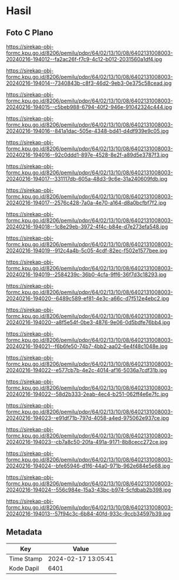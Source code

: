 # Hasil

## Foto C Plano

https://sirekap-obj-formc.kpu.go.id/8206/pemilu/pdpr/64/02/13/10/08/6402131008003-20240216-194012--fa2ac26f-f7c9-4c12-b012-2031560a1df4.jpg

https://sirekap-obj-formc.kpu.go.id/8206/pemilu/pdpr/64/02/13/10/08/6402131008003-20240216-194014--7340843b-c8f3-46d2-9eb3-0e375c58cead.jpg

https://sirekap-obj-formc.kpu.go.id/8206/pemilu/pdpr/64/02/13/10/08/6402131008003-20240216-194015--c5beb988-6794-40f2-946e-91042324c444.jpg

https://sirekap-obj-formc.kpu.go.id/8206/pemilu/pdpr/64/02/13/10/08/6402131008003-20240216-194016--841a1dac-505e-4348-bd41-d4df939e9c05.jpg

https://sirekap-obj-formc.kpu.go.id/8206/pemilu/pdpr/64/02/13/10/08/6402131008003-20240216-194016--92c0ddd1-897e-4528-8e2f-a89d5e3787f3.jpg

https://sirekap-obj-formc.kpu.go.id/8206/pemilu/pdpr/64/02/13/10/08/6402131008003-20240216-194017--331117db-605a-48d3-9c6e-31a240609fdb.jpg

https://sirekap-obj-formc.kpu.go.id/8206/pemilu/pdpr/64/02/13/10/08/6402131008003-20240216-194017--2576c428-7a0a-4e70-a164-d8a0bcfbf7f2.jpg

https://sirekap-obj-formc.kpu.go.id/8206/pemilu/pdpr/64/02/13/10/08/6402131008003-20240216-194018--1c8e29eb-3972-4f4c-b84e-d7e273efa548.jpg

https://sirekap-obj-formc.kpu.go.id/8206/pemilu/pdpr/64/02/13/10/08/6402131008003-20240216-194019--912c4a4b-5c05-4cdf-82ec-f502e1577bee.jpg

https://sirekap-obj-formc.kpu.go.id/8206/pemilu/pdpr/64/02/13/10/08/6402131008003-20240216-194019--2584239c-36b0-4cfa-9ff6-36f7d3c18293.jpg

https://sirekap-obj-formc.kpu.go.id/8206/pemilu/pdpr/64/02/13/10/08/6402131008003-20240216-194020--6489c589-ef81-4e3c-a66c-d7f512e4ebc2.jpg

https://sirekap-obj-formc.kpu.go.id/8206/pemilu/pdpr/64/02/13/10/08/6402131008003-20240216-194020--a8f5e54f-0be3-4876-9e06-0d5bdfe76bb4.jpg

https://sirekap-obj-formc.kpu.go.id/8206/pemilu/pdpr/64/02/13/10/08/6402131008003-20240216-194021--f6b6fe50-74b7-4bb2-aa02-6e4f48c1048e.jpg

https://sirekap-obj-formc.kpu.go.id/8206/pemilu/pdpr/64/02/13/10/08/6402131008003-20240216-194022--e577cb7b-4e2c-4014-af16-5036a7cdf31b.jpg

https://sirekap-obj-formc.kpu.go.id/8206/pemilu/pdpr/64/02/13/10/08/6402131008003-20240216-194022--58d2b333-2eab-4ec4-b251-062ff4e6e7fc.jpg

https://sirekap-obj-formc.kpu.go.id/8206/pemilu/pdpr/64/02/13/10/08/6402131008003-20240216-194023--e91df71b-797d-4058-a4ed-975062e937ce.jpg

https://sirekap-obj-formc.kpu.go.id/8206/pemilu/pdpr/64/02/13/10/08/6402131008003-20240216-194023--cb7a8c50-20fa-491a-9171-8b8cecc272ce.jpg

https://sirekap-obj-formc.kpu.go.id/8206/pemilu/pdpr/64/02/13/10/08/6402131008003-20240216-194024--bfe65946-d1f6-44a0-971b-962e684e5e68.jpg

https://sirekap-obj-formc.kpu.go.id/8206/pemilu/pdpr/64/02/13/10/08/6402131008003-20240216-194024--556c984e-15a3-43bc-b974-5cfdbab2b398.jpg

https://sirekap-obj-formc.kpu.go.id/8206/pemilu/pdpr/64/02/13/10/08/6402131008003-20240216-194013--57f94c3c-6b84-40fd-933c-9ccb34597b39.jpg


## Metadata

| Key        | Value               |
| ---------- | ------------------- |
| Time Stamp | 2024-02-17 13:05:41 |
| Kode Dapil | 6401                |



